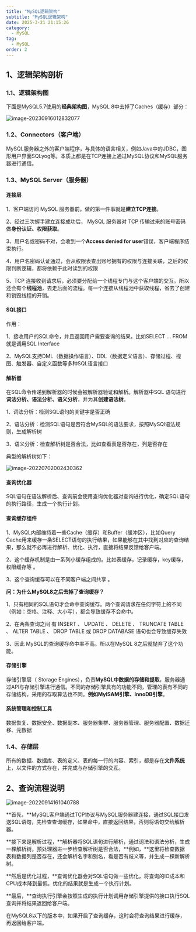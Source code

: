 ```yaml
---
title: "MySQL逻辑架构"
subtitle: "MySQL逻辑架构"
date: 2025-3-21 21:15:26
category:
  - MySQL
tag:
  - MySQL
order: 2
---
```

## 1、逻辑架构剖析

### 1.1、逻辑架构图

下面是MySQL5.7使用的**经典架构图**，MySQL 8中去掉了Caches（缓存）部分：

![image-20230916012832077](https://beauties.eu.org/blogimg/main/img1/image-20230916012832077.png)



### 1.2、Connectors（客户端）

MySQL服务器之外的客户端程序，与具体的语言相关，例如Java中的JDBC，图形用户界面SQLyog等。本质上都是在TCP连接上通过MySQL协议和MySQL服务器进行通信。



### 1.3、MySQL Server（服务器）

#### 连接层

1、客户端访问 MySQL 服务器前，做的第一件事就是**建立TCP连接**。

2、经过三次握手建立连接成功后， MySQL 服务器对 TCP 传输过来的账号密码做**身份认证、权限获取**。

3、用户名或密码不对，会收到一个**Access denied for user**错误，客户端程序结束执行。

4、用户名密码认证通过，会从权限表查出账号拥有的权限与连接关联，之后的权限判断逻辑，都将依赖于此时读到的权限

5、TCP 连接收到请求后，必须要分配给一个线程专门与这个客户端的交互。所以还会有个**线程池**，去走后面的流程。每一个连接从线程池中获取线程，省去了创建和销毁线程的开销。



#### SQL接口

作用：

1、接收用户的SQL命令，并且返回用户需要查询的结果。比如SELECT ... FROM就是调用SQL Interface

2、MySQL支持DML（数据操作语言）、DDL（数据定义语言）、存储过程、视图、触发器、自定义函数等多种SQL语言接口



#### 解析器

在SQL命令传递到解析器的时候会被解析器验证和解析。解析器中SQL 语句进行**词法分析、语法分析、语义分析**，并为其**创建语法树**。

1、词法分析：检测SQL语句的关键字是否正确

2、语法分析：检测SQL语句是否符合MySQL的语法要求，按照MySQl语法规则，生成解析树

3、语义分析：检查解析树是否合法，比如查看表是否存在，列是否存在

典型的解析树如下：

![image-20220702002430362](https://beauties.eu.org/blogimg/main/img1/image-20220702002430362.png)



#### 查询优化器

SQL语句在语法解析后、查询前会使用查询优化器对查询进行优化，确定SQL语句的执行路径，生成一个执行计划。



#### 查询缓存组件

1、MySQL内部维持着一些Cache（缓存）和Buffer（缓冲区），比如Query Cache用来缓存一条SELECT语句的执行结果，如果能够在其中找到对应的查询结果，那么就不必再进行解析、优化、执行，直接将结果反馈给客户端。

2、这个缓存机制是由一系列小缓存组成的。比如表缓存，记录缓存，key缓存，权限缓存等 。

3、这个查询缓存可以在不同客户端之间共享 。



**问：为什么MySQL8之后去掉了查询缓存？**

1、只有相同的SQL语句才会命中查询缓存。两个查询请求在任何字符上的不同（例如：空格、注释、大小写），都会导致缓存不会命中。

2、在两条查询之间 有 INSERT 、 UPDATE 、 DELETE 、 TRUNCATE TABLE 、 ALTER TABLE 、 DROP TABLE 或 DROP DATABASE 语句也会导致缓存失效

3、因此 MySQL的查询缓存命中率不高。所以在MySQL 8之后就抛弃了这个功能。 



#### 存储引擎

存储引擎层（ Storage Engines），负责**MySQL中数据的存储和提取**，服务器通过API与存储引擎进行通信。不同的存储引擎具有的功能不同，管理的表有不同的存储结构，采用的存取算法也不同。**例如MyISAM引擎、InnoDB引擎**。



#### 系统管理和控制工具

数据恢复、数据安全、数据副本、服务器集群、服务器管理、服务器配置、数据迁移、元数据



### 1.4、存储层

所有的数据、数据库、表的定义、表的每一行的内容、索引，都是存在**文件系统**上，以文件的方式存在，并完成与存储引擎的交互。



## 2、查询流程说明

![image-20220914161040788](https://beauties.eu.org/blogimg/main/img1/image-20220914161040788.png)

**首先，**MySQL客户端通过TCP协议与MySQL服务器建连接，通过SQL接口发送SQL语句，先检查查询缓存，如果命中，直接返回结果，否则将语句交给解析器。

**接下来是解析过程，**解析器将SQL语句进行解析，通过词法和语法分析，生成一棵解析树，预处理器进一步检查解析树是否合法，**例如，**这里将检查数据表和数据列是否存在，还会解析名字和别名，看是否有歧义等，并生成一棵新解析树。

**然后是优化过程，**查询优化器会对SQL语句做一些优化，将查询的IO成本和CPU成本降到最低。优化的结果就是生成一个执行计划。

**最后，**查询执行引擎会按照生成的执行计划调用存储引擎提供的接口执行SQL查询并将结果返回给客户端。

在MySQL8以下的版本中，如果开启了查询缓存，这时会将查询结果进行缓存，再返回给客户端。